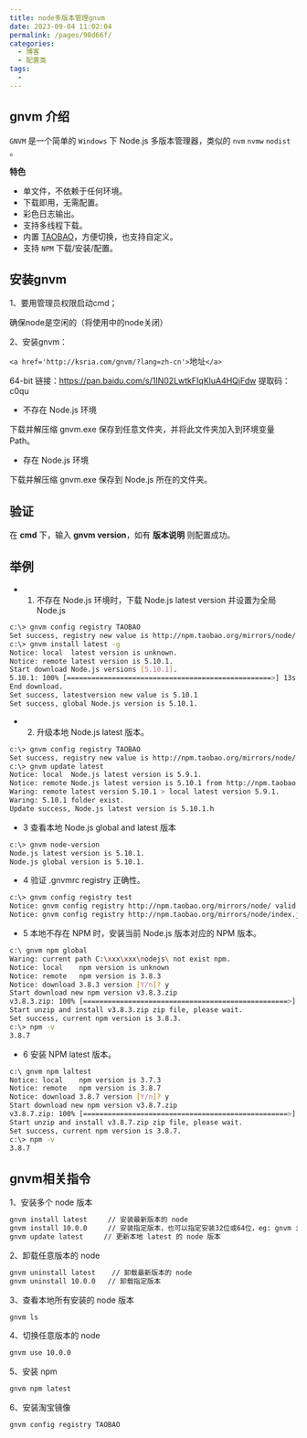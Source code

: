```yaml
---
title: node多版本管理gnvm
date: 2023-09-04 11:02:04
permalink: /pages/98d66f/
categories:
  - 博客
  - 配置类
tags:
  -
---
```

## gnvm 介绍

`GNVM` 是一个简单的 `Windows` 下 Node.js 多版本管理器，类似的 `nvm` `nvmw` `nodist` 。

**特色**

* 单文件，不依赖于任何环境。
* 下载即用，无需配置。
* 彩色日志输出。
* 支持多线程下载。
* 内置 [TAOBAO](http://npm.taobao.org/mirrors/node)，方便切换，也支持自定义。
* 支持 `NPM` 下载/安装/配置。

## 安装gnvm

1、要用管理员权限启动cmd；

确保node是空闲的（将使用中的node关闭）

2、安装gnvm：

`<a href='http://ksria.com/gnvm/?lang=zh-cn'>`地址`</a>`

64-bit 链接：https://pan.baidu.com/s/1IN02LwtkFIqKluA4HQjFdw 提取码：c0qu

- 不存在 Node.js 环境

下载并解压缩 gnvm.exe 保存到任意文件夹，并将此文件夹加入到环境变量 Path。

- 存在 Node.js 环境

下载并解压缩 gnvm.exe 保存到 Node.js 所在的文件夹。

## 验证

在 **cmd** 下，输入 **gnvm version**，如有 **版本说明** 则配置成功。

## 举例

- 1. 不存在 Node.js 环境时，下载 Node.js latest version 并设置为全局 Node.js 
  
```bash
c:\> gnvm config registry TAOBAO
Set success, registry new value is http://npm.taobao.org/mirrors/node/
c:\> gnvm install latest -g
Notice: local  latest version is unknown.
Notice: remote latest version is 5.10.1.
Start download Node.js versions [5.10.1].
5.10.1: 100% [==================================================>] 13s
End download.
Set success, latestversion new value is 5.10.1
Set success, global Node.js version is 5.10.1.
```

-  2. 升级本地 Node.js latest 版本。

```bash
c:\> gnvm config registry TAOBAO
Set success, registry new value is http://npm.taobao.org/mirrors/node/
c:\> gnvm update latest
Notice: local  Node.js latest version is 5.9.1.
Notice: remote Node.js latest version is 5.10.1 from http://npm.taobao.org/mirrors/node/.
Waring: remote latest version 5.10.1 > local latest version 5.9.1.
Waring: 5.10.1 folder exist.
Update success, Node.js latest version is 5.10.1.h
```  

- 3 查看本地 Node.js global and latest 版本

```bash
c:\> gnvm node-version
Node.js latest version is 5.10.1.
Node.js global version is 5.10.1.
```

- 4 验证 .gnvmrc registry 正确性。

```bash
c:\> gnvm config registry test
Notice: gnvm config registry http://npm.taobao.org/mirrors/node/ valid ................... ok.
Notice: gnvm config registry http://npm.taobao.org/mirrors/node/index.json valid ......... ok.
```
- 5 本地不存在 NPM 时，安装当前 Node.js 版本对应的 NPM 版本。

```bash
c:\ gnvm npm global
Waring: current path C:\xxx\xxx\nodejs\ not exist npm.
Notice: local    npm version is unknown
Notice: remote   npm version is 3.8.3
Notice: download 3.8.3 version [Y/n]? y
Start download new npm version v3.8.3.zip
v3.8.3.zip: 100% [==================================================>] 4s
Start unzip and install v3.8.3.zip zip file, please wait.
Set success, current npm version is 3.8.3.
c:\> npm -v
3.8.7
```
- 6 安装 NPM latest 版本。

```sh
c:\ gnvm npm laltest
Notice: local    npm version is 3.7.3
Notice: remote   npm version is 3.8.7
Notice: download 3.8.7 version [Y/n]? y
Start download new npm version v3.8.7.zip
v3.8.7.zip: 100% [==================================================>] 3s
Start unzip and install v3.8.7.zip zip file, please wait.
Set success, current npm version is 3.8.7.
c:\> npm -v
3.8.7
```


##  **gnvm相关指令**

1、安装多个 node 版本

```sh
gnvm install latest     // 安装最新版本的 node 
gnvm install 10.0.0     // 安装指定版本，也可以指定安装32位或64位，eg: gnvm install 10.0.0-x64
gnvm update latest     // 更新本地 latest 的 node 版本
```

2、卸载任意版本的 node

```sh
gnvm uninstall latest    // 卸载最新版本的 node 
gnvm uninstall 10.0.0   // 卸载指定版本
```
3、查看本地所有安装的 node 版本
```sh
gnvm ls
```
4、切换任意版本的 node
```sh
gnvm use 10.0.0
```
5、安装 npm
```sh
gnvm npm latest
```
6、安装淘宝镜像
```sh
gnvm config registry TAOBAO
```